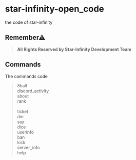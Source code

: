 # star-infinity-open_code
the code of star-infinity<br>

## Remember⚠
> **All Rights Reserved by Star-Infinity Development Team**

## Commands
The commands code<br>
> 8ball<br>
> discord_activity<br>
> about<br>
> rank<br><br>
> ticket<br>
> dm<br>
> say<br>
> dice<br>
> userinfo<br>
> ban<br>
> kick<br>
> server_info<br>
> help<br>
